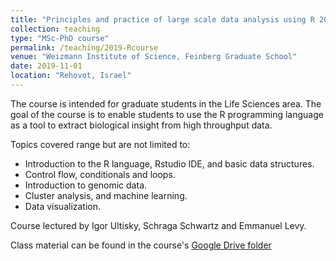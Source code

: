 ```yaml
---
title: "Principles and practice of large scale data analysis using R 2020-1. (TA) "
collection: teaching
type: "MSc-PhD course"
permalink: /teaching/2019-Rcourse
venue: "Weizmann Institute of Science, Feinberg Graduate School"
date: 2019-11-01
location: "Rehovot, Israel"
---
```


The course is intended for graduate students in the Life Sciences area. The goal of the course is to enable students to use the R programming language as a tool to extract biological insight from high throughput data.

Topics covered range but are not limited to:

* Introduction to the R language, Rstudio IDE, and basic data structures.
* Control flow, conditionals and loops.
* Introduction to genomic data.
* Cluster analysis, and machine learning.
* Data visualization.

Course lectured by Igor Ultisky, Schraga Schwartz and Emmanuel Levy.

Class material can be found in the course's [Google Drive folder](bit.ly/Rcourse2020_students)
